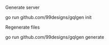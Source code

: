 Generate server

go run github.com/99designs/gqlgen init

Regenerate files

go run github.com/99designs/gqlgen generate



















